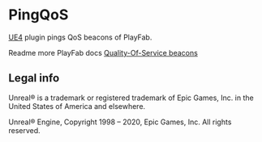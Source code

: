 # PingQoS
[UE4](https://www.unrealengine.com/) plugin pings QoS beacons of PlayFab. 

Readme more PlayFab docs [Quality-Of-Service beacons](https://docs.microsoft.com/en-us/gaming/playfab/features/multiplayer/servers/using-qos-beacons-to-measure-player-latency-to-azure#quality-of-service-beacons)


## Legal info

Unreal® is a trademark or registered trademark of Epic Games, Inc. in the United States of America and elsewhere.

Unreal® Engine, Copyright 1998 – 2020, Epic Games, Inc. All rights reserved.
